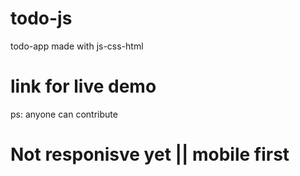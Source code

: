 # todo-js

todo-app made with js-css-html 
# link for live demo
ps: anyone can contribute
# Not responisve yet || mobile first
